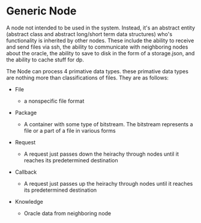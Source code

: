# Generic Node

A node not intended to be used in the system. Instead, it's an abstract entity (abstract class and abstract long/short term data structures) who's functionality is inherited by other nodes. These include the ability to receive and send files via ssh, the ability to communicate with neighboring nodes about the oracle, the ability to save to disk in the form of a storage.json, and the ability to cache stuff for dp.

The Node can process 4 primative data types. these primative data types are nothing more than classifications of files. They are as follows:

- File

  - a nonspecific file format

- Package

  - A container with some type of bitstream. The bitstream represents a file or a part of a file in various forms

- Request

  - A request just passes down the heirachy through nodes until it reaches its predetermined destination

- Callback

  - A request just passes up the heirachy through nodes until it reaches its predetermined destination

- Knowledge

  - Oracle data from neighboring node
